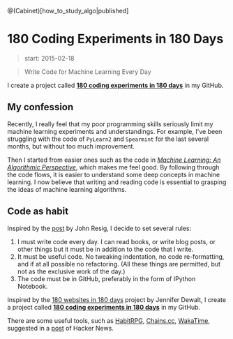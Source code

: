 @(Cabinet)[how_to_study_algo|published]

# 180 Coding Experiments in 180 Days

> start: 2015-02-18

> Write Code for Machine Learning Every Day

I create a project  called [ **180 coding experiments in 180 days**](http://nbviewer.ipython.org/github/bigaidream/180days/tree/master/) in my GitHub. 

## My confession
Recently, I really feel that my poor programming skills seriously limit my machine learning experiments and understandings. For example, I've been struggling with the code of `PyLearn2` and `Spearmint` for the last several months, but without too much improvement. 

Then I started from easier ones such as the code in [*Machine Learning: An Algorithmic Perspective*](http://www.amazon.com/Machine-Learning-Algorithmic-Perspective-Recognition/dp/1466583282/ref=sr_1_1?s=books&ie=UTF8&qid=1425573875&sr=1-1&keywords=machine+learning+algorithmic+perspective), which makes me feel good. By following through the code flows, it is easier to understand some deep concepts in machine learning. I now believe that writing and reading code is essential to grasping the ideas of machine learning algorithms. 
## Code as habit
Inspired by the [post](http://ejohn.org/blog/write-code-every-day/) by John Resig, I decide to set several rules:
1. I must write code every day. I can read books, or write blog posts, or other things but it must be in addition to the code that I write.
2. It must be useful code. No tweaking indentation, no code re-formatting, and if at all possible no refactoring. (All these things are permitted, but not as the exclusive work of the day.)
3. The code must be in GitHub, preferably in the form of IPython Notebook. 

Inspired by the [180 websites in 180 days](http://jenniferdewalt.com/) project by Jennifer Dewalt, I create a project  called [ **180 coding experiments in 180 days**](http://nbviewer.ipython.org/github/bigaidream/180days/tree/master/) in my GitHub. 

There are some useful tools, such as [HabitRPG](https://habitrpg.com), [Chains.cc](https://chains.cc/), [WakaTime](https://wakatime.com/), suggested in a [post](https://news.ycombinator.com/item?id=7568675) of Hacker News. 

